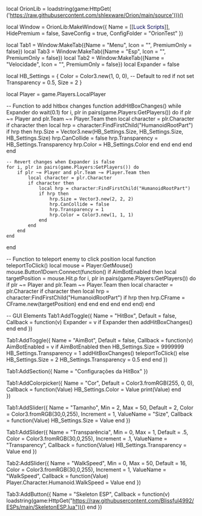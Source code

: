 local OrionLib = loadstring(game:HttpGet(
                                ('https://raw.githubusercontent.com/shlexware/Orion/main/source')))()
				
local Window = OrionLib:MakeWindow({
    Name = [[<font color="rgb(30,0,255)">Luck Scripts</font>]],
    HidePremium = false,
    SaveConfig = true,
    ConfigFolder = "OrionTest"
})

local Tab1 = Window:MakeTab({Name = "Menu", Icon = "", PremiumOnly = false})
local Tab3 = Window:MakeTab({Name = "Esp", Icon = "", PremiumOnly = false})
local Tab2 = Window:MakeTab({Name = "Velocidade", Icon = "", PremiumOnly = false})
local Expander = false

local HB_Settings = {
    Color = Color3.new(1, 0, 0), -- Default to red if not set
    Transparency = 0.5,
    Size = 2
}

local Player = game.Players.LocalPlayer

-- Function to add hitbox changes
function addHitBoxChanges()
    while Expander do
        wait(0.1)
        for i, plr in pairs(game.Players:GetPlayers()) do
            if plr ~= Player and plr.Team ~= Player.Team then
                local character = plr.Character
                if character then
                    local hrp = character:FindFirstChild("HumanoidRootPart")
                    if hrp then
                        hrp.Size = Vector3.new(HB_Settings.Size, HB_Settings.Size, HB_Settings.Size)
                        hrp.CanCollide = false
                        hrp.Transparency = HB_Settings.Transparency
                        hrp.Color = HB_Settings.Color
                    end
                end
            end
        end
    end

    -- Revert changes when Expander is false
    for i, plr in pairs(game.Players:GetPlayers()) do
        if plr ~= Player and plr.Team ~= Player.Team then
            local character = plr.Character
            if character then
                local hrp = character:FindFirstChild("HumanoidRootPart")
                if hrp then
                    hrp.Size = Vector3.new(2, 2, 2)
                    hrp.CanCollide = false
                    hrp.Transparency = 1
                    hrp.Color = Color3.new(1, 1, 1)
                end
            end
        end
    end
end

-- Function to teleport enemy to click position
local function teleportToClick()
    local mouse = Player:GetMouse()
    mouse.Button1Down:Connect(function()
        if AimBotEnabled then
            local targetPosition = mouse.Hit.p
            for i, plr in pairs(game.Players:GetPlayers()) do
                if plr ~= Player and plr.Team ~= Player.Team then
                    local character = plr.Character
                    if character then
                        local hrp = character:FindFirstChild("HumanoidRootPart")
                        if hrp then
                            hrp.CFrame = CFrame.new(targetPosition)
                        end
                    end
                end
            end
        end
    end)
end

-- GUI Elements
Tab1:AddToggle({
    Name = "HitBox",
    Default = false,
    Callback = function(v)
        Expander = v
        if Expander then
            addHitBoxChanges()
        end
    end
})

Tab1:AddToggle({
    Name = "AimBot",
    Default = false,
    Callback = function(v)
        AimBotEnabled = v
        if AimBotEnabled then
            HB_Settings.Size = 9999999
            HB_Settings.Transparency = 1
            addHitBoxChanges()
            teleportToClick()
        else
            HB_Settings.Size = 2
            HB_Settings.Transparency = 0.5
        end
    end
})

Tab1:AddSection({
    Name = "Configurações da HitBox"
})

Tab1:AddColorpicker({
	Name = "Cor",
	Default = Color3.fromRGB(255, 0, 0),
	Callback = function(Value)
		HB_Settings.Color = Value
        print(Value)
	end	  
})

Tab1:AddSlider({
    Name = "Tamanho",
    Min = 2,
    Max = 50,
    Default = 2,
    Color = Color3.fromRGB(30,0,255),
    Increment = 1,
    ValueName = "Size",
    Callback = function(Value)
        HB_Settings.Size = Value
    end
})

Tab1:AddSlider({
    Name = "Transparência",
    Min = 0,
    Max = 1,
    Default = .5,
    Color = Color3.fromRGB(30,0,255),
    Increment = .1,
    ValueName = "Transparency",
    Callback = function(Value)
        HB_Settings.Transparency = Value
    end
})

Tab2:AddSlider({
    Name = "WalkSpeed",
    Min = 0,
    Max = 50,
    Default = 16,
    Color = Color3.fromRGB(30,0,255),
    Increment = 1,
    ValueName = "WalkSpeed",
    Callback = function(Value)
        Player.Character.Humanoid.WalkSpeed = Value
    end
})

Tab3:AddButton({
    Name = "Skeleton ESP",
    Callback = function(v)
        loadstring(game:HttpGet("https://raw.githubusercontent.com/Blissful4992/ESPs/main/SkeletonESP.lua"))()
    end
})
